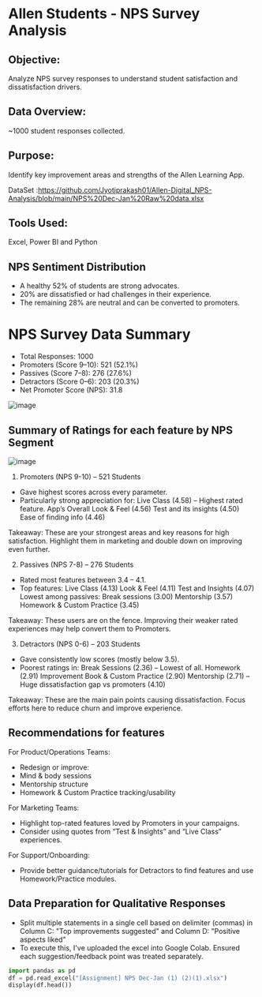# Allen Students - NPS Survey Analysis

## Objective: 
Analyze NPS survey responses to understand student satisfaction and dissatisfaction drivers.

## Data Overview: 
~1000 student responses collected.

## Purpose: 
Identify key improvement areas and strengths of the Allen Learning App.

DataSet :https://github.com/Jyotiprakash01/Allen-Digital_NPS-Analysis/blob/main/NPS%20Dec-Jan%20Raw%20data.xlsx

## Tools Used:
Excel, Power BI and Python

## NPS Sentiment Distribution 
- A healthy 52% of students are strong advocates.
- 20% are dissatisfied or had challenges in their experience.
- The remaining 28% are neutral and can be converted to promoters.

# NPS Survey Data Summary
- Total Responses: 1000
- Promoters (Score 9–10): 521 (52.1%)
- Passives (Score 7–8): 276 (27.6%)
- Detractors (Score 0–6): 203 (20.3%)
- Net Promoter Score (NPS): 31.8

![image](https://github.com/user-attachments/assets/719f8507-dbb3-4dbe-875f-c3d465f6338b)

## Summary of Ratings for each feature by NPS Segment
![image](https://github.com/user-attachments/assets/1b2e1820-1e79-4c35-bb89-56578aa32104)

1. Promoters (NPS 9-10) – 521 Students
- Gave highest scores across every parameter.
- Particularly strong appreciation for:
    Live Class (4.58) – Highest rated feature.
    App’s Overall Look & Feel (4.56)
    Test and its insights (4.50)
    Ease of finding info (4.46)

Takeaway: These are your strongest areas and key reasons for high satisfaction. Highlight them in marketing and double down on improving even further.


2. Passives (NPS 7-8) – 276 Students
- Rated most features between 3.4 – 4.1.
- Top features:
    Live Class (4.13)
    Look & Feel (4.11)
    Test and Insights (4.07)
    Lowest among passives:
    Break sessions (3.00)
    Mentorship (3.57)
    Homework & Custom Practice (3.45)

Takeaway: These users are on the fence. Improving their weaker rated experiences may help convert them to Promoters.

3. Detractors (NPS 0-6) – 203 Students
- Gave consistently low scores (mostly below 3.5).
- Poorest ratings in:
    Break Sessions (2.36) – Lowest of all.
    Homework (2.91)
    Improvement Book & Custom Practice (2.90)
    Mentorship (2.71) – Huge dissatisfaction gap vs promoters (4.10)

Takeaway: These are the main pain points causing dissatisfaction. Focus efforts here to reduce churn and improve experience.

## Recommendations for features

For Product/Operations Teams:
- Redesign or improve:
- Mind & body sessions
- Mentorship structure
- Homework & Custom Practice tracking/usability

For Marketing Teams:
- Highlight top-rated features loved by Promoters in your campaigns.
- Consider using quotes from “Test & Insights” and “Live Class” experiences.

For Support/Onboarding:
- Provide better guidance/tutorials for Detractors to find features and use Homework/Practice modules.

## Data Preparation for Qualitative Responses

- Split multiple statements in a single cell based on delimiter (commas) in Column C: "Top improvements suggested" and Column D: "Positive aspects liked"
- To execute this, I've uploaded the excel into Google Colab. Ensured each suggestion/feedback point was treated separately.

```python
import pandas as pd
df = pd.read_excel("[Assignment] NPS Dec-Jan (1) (2)(1).xlsx")
display(df.head())
```










